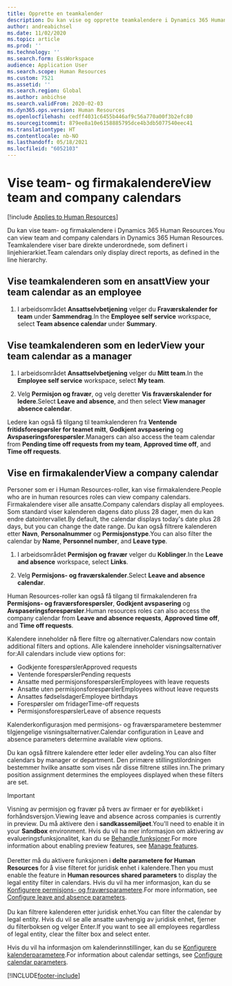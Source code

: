 ```yaml
---
title: Opprette en teamkalender
description: Du kan vise og opprette teamkalendere i Dynamics 365 Human Resources.
author: andreabichsel
ms.date: 11/02/2020
ms.topic: article
ms.prod: ''
ms.technology: ''
ms.search.form: EssWorkspace
audience: Application User
ms.search.scope: Human Resources
ms.custom: 7521
ms.assetid: ''
ms.search.region: Global
ms.author: anbichse
ms.search.validFrom: 2020-02-03
ms.dyn365.ops.version: Human Resources
ms.openlocfilehash: cedff4031c6455b446af9c56a770a00f3b2efc80
ms.sourcegitcommit: 879ee8a10e6158885795dce4b3db5077540eec41
ms.translationtype: HT
ms.contentlocale: nb-NO
ms.lasthandoff: 05/18/2021
ms.locfileid: "6052103"
---
```

# <a name="view-team-and-company-calendars"></a><span data-ttu-id="bbe33-103">Vise team- og firmakalendere</span><span class="sxs-lookup"><span data-stu-id="bbe33-103">View team and company calendars</span></span>

[!include [Applies to Human Resources](../includes/applies-to-hr.md)]

<span data-ttu-id="bbe33-104">Du kan vise team- og firmakalendere i Dynamics 365 Human Resources.</span><span class="sxs-lookup"><span data-stu-id="bbe33-104">You can view team and company calendars in Dynamics 365 Human Resources.</span></span> <span data-ttu-id="bbe33-105">Teamkalendere viser bare direkte underordnede, som definert i linjehierarkiet.</span><span class="sxs-lookup"><span data-stu-id="bbe33-105">Team calendars only display direct reports, as defined in the line hierarchy.</span></span>

## <a name="view-your-team-calendar-as-an-employee"></a><span data-ttu-id="bbe33-106">Vise teamkalenderen som en ansatt</span><span class="sxs-lookup"><span data-stu-id="bbe33-106">View your team calendar as an employee</span></span>

1. <span data-ttu-id="bbe33-107">I arbeidsområdet **Ansattselvbetjening** velger du **Fraværskalender for team** under **Sammendrag**.</span><span class="sxs-lookup"><span data-stu-id="bbe33-107">In the **Employee self service** workspace, select **Team absence calendar** under **Summary**.</span></span>

## <a name="view-your-team-calendar-as-a-manager"></a><span data-ttu-id="bbe33-108">Vise teamkalenderen som en leder</span><span class="sxs-lookup"><span data-stu-id="bbe33-108">View your team calendar as a manager</span></span>

1. <span data-ttu-id="bbe33-109">I arbeidsområdet **Ansattselvbetjening** velger du **Mitt team**.</span><span class="sxs-lookup"><span data-stu-id="bbe33-109">In the **Employee self service** workspace, select **My team**.</span></span>

2. <span data-ttu-id="bbe33-110">Velg **Permisjon og fravær**, og velg deretter **Vis fraværskalender for ledere**.</span><span class="sxs-lookup"><span data-stu-id="bbe33-110">Select **Leave and absence**, and then select **View manager absence calendar**.</span></span>

<span data-ttu-id="bbe33-111">Ledere kan også få tilgang til teamkalenderen fra **Ventende fritidsforespørsler for teamet mitt**, **Godkjent avspasering** og **Avspaseringsforespørsler**.</span><span class="sxs-lookup"><span data-stu-id="bbe33-111">Managers can also access the team calendar from **Pending time off requests from my team**, **Approved time off**, and **Time off requests**.</span></span> 

## <a name="view-a-company-calendar"></a><span data-ttu-id="bbe33-112">Vise en firmakalender</span><span class="sxs-lookup"><span data-stu-id="bbe33-112">View a company calendar</span></span>

<span data-ttu-id="bbe33-113">Personer som er i Human Resources-roller, kan vise firmakalendere.</span><span class="sxs-lookup"><span data-stu-id="bbe33-113">People who are in human resources roles can view company calendars.</span></span> <span data-ttu-id="bbe33-114">Firmakalendere viser alle ansatte.</span><span class="sxs-lookup"><span data-stu-id="bbe33-114">Company calendars display all employees.</span></span> <span data-ttu-id="bbe33-115">Som standard viser kalenderen dagens dato pluss 28 dager, men du kan endre datointervallet.</span><span class="sxs-lookup"><span data-stu-id="bbe33-115">By default, the calendar displays today's date plus 28 days, but you can change the date range.</span></span> <span data-ttu-id="bbe33-116">Du kan også filtrere kalenderen etter **Navn**, **Personalnummer** og **Permisjonstype**.</span><span class="sxs-lookup"><span data-stu-id="bbe33-116">You can also filter the calendar by **Name**, **Personnel number**, and **Leave type**.</span></span>

1. <span data-ttu-id="bbe33-117">I arbeidsområdet **Permisjon og fravær** velger du **Koblinger**.</span><span class="sxs-lookup"><span data-stu-id="bbe33-117">In the **Leave and absence** workspace, select **Links**.</span></span>

2. <span data-ttu-id="bbe33-118">Velg **Permisjons- og fraværskalender**.</span><span class="sxs-lookup"><span data-stu-id="bbe33-118">Select **Leave and absence calendar**.</span></span>

<span data-ttu-id="bbe33-119">Human Resources-roller kan også få tilgang til firmakalenderen fra **Permisjons- og fraværsforespørsler**, **Godkjent avspasering** og **Avspaseringsforespørsler**.</span><span class="sxs-lookup"><span data-stu-id="bbe33-119">Human resources roles can also access the company calendar from **Leave and absence requests**, **Approved time off**, and **Time off requests**.</span></span> 

<span data-ttu-id="bbe33-120">Kalendere inneholder nå flere filtre og alternativer.</span><span class="sxs-lookup"><span data-stu-id="bbe33-120">Calendars now contain additional filters and options.</span></span> <span data-ttu-id="bbe33-121">Alle kalendere inneholder visningsalternativer for:</span><span class="sxs-lookup"><span data-stu-id="bbe33-121">All calendars include view options for:</span></span>

- <span data-ttu-id="bbe33-122">Godkjente forespørsler</span><span class="sxs-lookup"><span data-stu-id="bbe33-122">Approved requests</span></span>
- <span data-ttu-id="bbe33-123">Ventende forespørsler</span><span class="sxs-lookup"><span data-stu-id="bbe33-123">Pending requests</span></span>
- <span data-ttu-id="bbe33-124">Ansatte med permisjonsforespørsler</span><span class="sxs-lookup"><span data-stu-id="bbe33-124">Employees with leave requests</span></span>
- <span data-ttu-id="bbe33-125">Ansatte uten permisjonsforespørsler</span><span class="sxs-lookup"><span data-stu-id="bbe33-125">Employees without leave requests</span></span>
- <span data-ttu-id="bbe33-126">Ansattes fødselsdager</span><span class="sxs-lookup"><span data-stu-id="bbe33-126">Employee birthdays</span></span>
- <span data-ttu-id="bbe33-127">Forespørsler om fridager</span><span class="sxs-lookup"><span data-stu-id="bbe33-127">Time-off requests</span></span> 
- <span data-ttu-id="bbe33-128">Permisjonsforespørsler</span><span class="sxs-lookup"><span data-stu-id="bbe33-128">Leave of absence requests</span></span>

<span data-ttu-id="bbe33-129">Kalenderkonfigurasjon med permisjons- og fraværsparametere bestemmer tilgjengelige visningsalternativer.</span><span class="sxs-lookup"><span data-stu-id="bbe33-129">Calendar configuration in Leave and absence parameters determine available view options.</span></span>

<span data-ttu-id="bbe33-130">Du kan også filtrere kalendere etter leder eller avdeling.</span><span class="sxs-lookup"><span data-stu-id="bbe33-130">You can also filter calendars by manager or department.</span></span> <span data-ttu-id="bbe33-131">Den primære stillingstilordningen bestemmer hvilke ansatte som vises når disse filtrene stilles inn.</span><span class="sxs-lookup"><span data-stu-id="bbe33-131">The primary position assignment determines the employees displayed when these filters are set.</span></span> 

>[!IMPORTANT]
><span data-ttu-id="bbe33-132">Visning av permisjon og fravær på tvers av firmaer er for øyeblikket i forhåndsversjon.</span><span class="sxs-lookup"><span data-stu-id="bbe33-132">Viewing leave and absence across companies is currently in preview.</span></span> <span data-ttu-id="bbe33-133">Du må aktivere den i **sandkassemiljøet**.</span><span class="sxs-lookup"><span data-stu-id="bbe33-133">You'll need to enable it in your **Sandbox** environment.</span></span> <span data-ttu-id="bbe33-134">Hvis du vil ha mer informasjon om aktivering av evalueringsfunksjonalitet, kan du se [Behandle funksjoner](hr-admin-manage-features.md).</span><span class="sxs-lookup"><span data-stu-id="bbe33-134">For more information about enabling preview features, see [Manage features](hr-admin-manage-features.md).</span></span><br><br>
><span data-ttu-id="bbe33-135">Deretter må du aktivere funksjonen i **delte parametere for Human Resources** for å vise filteret for juridisk enhet i kalendere.</span><span class="sxs-lookup"><span data-stu-id="bbe33-135">Then you must enable the feature in **Human resources shared parameters** to display the legal entity filter in calendars.</span></span> <span data-ttu-id="bbe33-136">Hvis du vil ha mer informasjon, kan du se [Konfigurere permisjons- og fraværsparametere](hr-leave-and-absence-parameters.md).</span><span class="sxs-lookup"><span data-stu-id="bbe33-136">For more information, see [Configure leave and absence parameters](hr-leave-and-absence-parameters.md).</span></span><br><br>
><span data-ttu-id="bbe33-137">Du kan filtrere kalenderen etter juridisk enhet.</span><span class="sxs-lookup"><span data-stu-id="bbe33-137">You can filter the calendar by legal entity.</span></span> <span data-ttu-id="bbe33-138">Hvis du vil se alle ansatte uavhengig av juridisk enhet, fjerner du filterboksen og velger Enter.</span><span class="sxs-lookup"><span data-stu-id="bbe33-138">If you want to see all employees regardless of legal entity, clear the filter box and select enter.</span></span> 

<span data-ttu-id="bbe33-139">Hvis du vil ha informasjon om kalenderinnstillinger, kan du se [Konfigurere kalenderparametere](hr-leave-and-absence-parameters.md?configure-calendar-parameters).</span><span class="sxs-lookup"><span data-stu-id="bbe33-139">For information about calendar settings, see [Configure calendar parameters](hr-leave-and-absence-parameters.md?configure-calendar-parameters).</span></span>



[!INCLUDE[footer-include](../includes/footer-banner.md)]